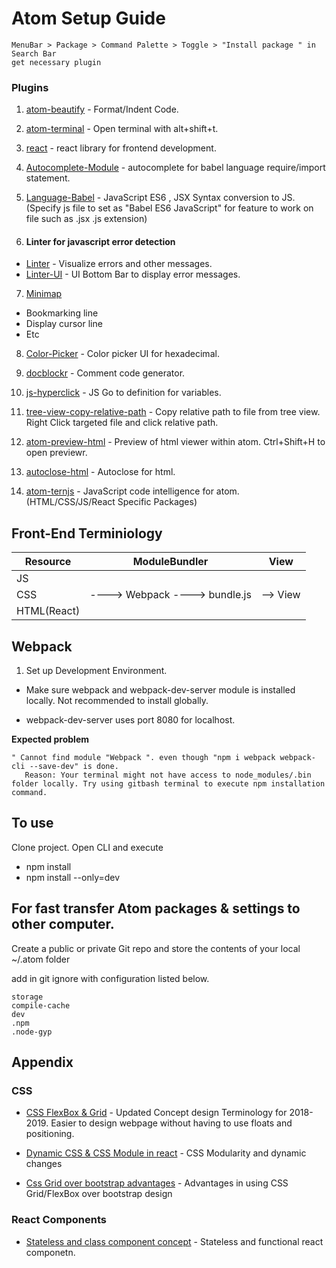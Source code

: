 # Atom Setup Guide
```
MenuBar > Package > Command Palette > Toggle > "Install package " in Search Bar
get necessary plugin
```
### Plugins

1. [atom-beautify](https://atom.io/packages/atom-beautify) - Format/Indent Code.

2. [atom-terminal](https://atom.io/packages/atom-terminal) - Open terminal with alt+shift+t.

3. [react](https://atom.io/packages/react) - react library for frontend development.

4. [Autocomplete-Module](https://atom.io/packages/autocomplete-modules) - autocomplete for babel language require/import statement.

5. [Language-Babel](https://atom.io/packages/language-babel) - JavaScript ES6 , JSX Syntax conversion to JS. (Specify js file to set as "Babel ES6 JavaScript" for feature to work on file such as .jsx .js extension)

6. #### Linter for javascript error detection
- [Linter](https://atom.io/packages/linter) - Visualize errors and other messages.
- [Linter-UI](https://atom.io/packages/linter-ui-default) - UI Bottom Bar to display error messages.

7. [Minimap](https://atom.io/packages/minimap)
 - Bookmarking line
 - Display cursor line
 - Etc
8. [Color-Picker](https://atom.io/packages/color-picker) - Color picker UI for hexadecimal.

9. [docblockr](https://atom.io/packages/docblockr) - Comment code generator.

10. [js-hyperclick](https://atom.io/packages/js-hyperclick) - JS Go to definition for variables.

11. [tree-view-copy-relative-path](https://atom.io/packages/tree-view-copy-relative-path) - Copy relative path to file from tree view. Right Click targeted file and click relative path.

12. [atom-preview-html](https://atom.io/packages/atom-html-preview) - Preview of html viewer within atom. Ctrl+Shift+H to open previewr.

13. [autoclose-html](https://atom.io/packages/autoclose-html) - Autoclose for html.

14. [atom-ternjs](https://atom.io/packages/atom-ternjs) - JavaScript code intelligence for atom.(HTML/CSS/JS/React Specific Packages)

## Front-End Terminiology

Resource | ModuleBundler | View
-------- | -------- | -----
JS |
CSS |  ----> Webpack ----> bundle.js | -->  View
HTML(React) |

## Webpack

1. Set up Development Environment.
 - Make sure webpack and webpack-dev-server module is installed locally. Not recommended to install globally.

- webpack-dev-server uses port 8080 for localhost.

**Expected problem**
```
" Cannot find module "Webpack ". even though "npm i webpack webpack-cli --save-dev" is done.
   Reason: Your terminal might not have access to node_modules/.bin folder locally. Try using gitbash terminal to execute npm installation command.

```


## To use

Clone project. Open CLI and execute
 - npm install
 - npm install --only=dev


## For fast transfer Atom packages & settings to other computer.

Create a public or private Git repo and store the contents of your local ~/.atom folder

add in git ignore with configuration listed below.
```
storage
compile-cache
dev
.npm
.node-gyp
```
## Appendix

### CSS
 - [CSS FlexBox & Grid](https://developer.mozilla.org/en-US/docs/Web/CSS/CSS_Grid_Layout/Relationship_of_Grid_Layout) - Updated Concept design Terminology for 2018-2019. Easier to design webpage without having to use floats and positioning.

 - [Dynamic CSS & CSS Module in react](https://reactjs.org/docs/dom-elements.html) - CSS Modularity and dynamic changes

 - [Css Grid over bootstrap advantages](https://hackernoon.com/how-css-grid-beats-bootstrap-85d5881cf163) - Advantages in using CSS Grid/FlexBox over bootstrap design


### React Components
 - [Stateless and class component concept](https://medium.com/the-andela-way/understanding-react-components-37f841c1f3bb) - Stateless and functional react componetn.
